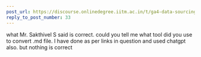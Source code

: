 ```yaml
---
post_url: https://discourse.onlinedegree.iitm.ac.in/t/ga4-data-sourcing-discussion-thread-tds-jan-2025/165959/42
reply_to_post_number: 33
---
```

what Mr. Sakthivel S said is correct. could you tell me what tool did you use to convert .md file. I have done as per links in question and used chatgpt also. but nothing is correct